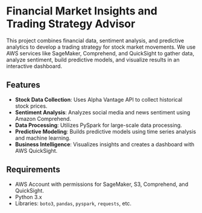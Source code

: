 # Financial Market Insights and Trading Strategy Advisor

This project combines financial data, sentiment analysis, and predictive analytics to develop a trading strategy for stock market movements. We use AWS services like SageMaker, Comprehend, and QuickSight to gather data, analyze sentiment, build predictive models, and visualize results in an interactive dashboard.

## Features
- **Stock Data Collection**: Uses Alpha Vantage API to collect historical stock prices.
- **Sentiment Analysis**: Analyzes social media and news sentiment using Amazon Comprehend.
- **Data Processing**: Utilizes PySpark for large-scale data processing.
- **Predictive Modeling**: Builds predictive models using time series analysis and machine learning.
- **Business Intelligence**: Visualizes insights and creates a dashboard with AWS QuickSight.

## Requirements
- AWS Account with permissions for SageMaker, S3, Comprehend, and QuickSight.
- Python 3.x
- Libraries: `boto3`, `pandas`, `pyspark`, `requests`, etc.
